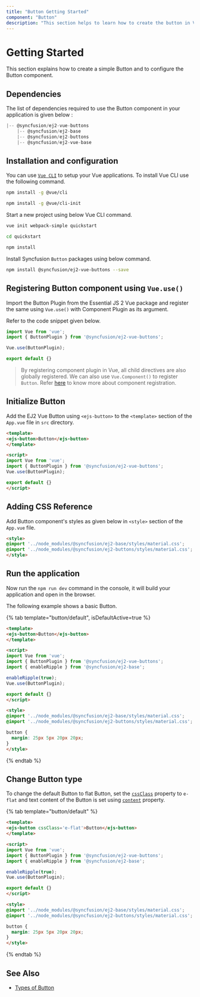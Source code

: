 ```yaml
---
title: "Button Getting Started"
component: "Button"
description: "This section helps to learn how to create the button in Vue application with its basic features in step-by-step procedure."
---
```


# Getting Started

This section explains how to create a simple Button and to configure
the
 Button
component.

## Dependencies

The list of dependencies required to use the Button     component in your application is given      below :

```js
|-- @syncfusion/ej2-vue-buttons
    |-- @syncfusion/ej2-base
    |-- @syncfusion/ej2-buttons
    |-- @syncfusion/ej2-vue-base
```

## Installation and   configuration

You can use [`Vue CLI`](https://github.com/vuejs/vue-cli) to setup your Vue applications.
To install Vue CLI use the following command.

```bash
npm install -g @vue/cli

npm install -g @vue/cli-init
```

Start a new project using below Vue CLI command.

```bash
vue init webpack-simple quickstart

cd quickstart

npm install

```

Install Syncfusion `Button` packages using below command.

```bash
npm install @syncfusion/ej2-vue-buttons --save
```

## Registering Button component using `Vue.use()`

Import the Button Plugin from the Essential JS 2 Vue package and register the same using `Vue.use()` with Component Plugin as its argument.

Refer to the code snippet given below.

```javascript
import Vue from 'vue';
import { ButtonPlugin } from '@syncfusion/ej2-vue-buttons';

Vue.use(ButtonPlugin);

export default {}
```

> By registering component plugin in Vue, all child directives are also globally registered.
We can also use `Vue.Component()` to register `Button`.
Refer [here](https://ej2.syncfusion.com/vue/documentation/base/getting-started/#registering-vue-component) to know more about component registration.

## Initialize Button

Add the EJ2 Vue Button using `<ejs-button>` to the `<template>` section of the `App.vue` file in `src` directory.

```html
<template>
<ejs-button>Button</ejs-button>
</template>

<script>
import Vue from 'vue';
import { ButtonPlugin } from '@syncfusion/ej2-vue-buttons';
Vue.use(ButtonPlugin);

export default {}
</script>
```

## Adding CSS Reference

Add Button component's styles as given below in `<style>` section of the `App.vue` file.

```html
<style>
@import '../node_modules/@syncfusion/ej2-base/styles/material.css';
@import '../node_modules/@syncfusion/ej2-buttons/styles/material.css';
</style>
```

## Run the application

Now run the `npm run dev` command in the console, it will build your application and open in the browser.

The following example shows a basic Button.

{% tab template="button/default", isDefaultActive=true %}

```html
<template>
<ejs-button>Button</ejs-button>
</template>

<script>
import Vue from 'vue';
import { ButtonPlugin } from '@syncfusion/ej2-vue-buttons';
import { enableRipple } from '@syncfusion/ej2-base';

enableRipple(true);
Vue.use(ButtonPlugin);

export default {}
</script>

<style>
@import '../node_modules/@syncfusion/ej2-base/styles/material.css';
@import '../node_modules/@syncfusion/ej2-buttons/styles/material.css';

button {
  margin: 25px 5px 20px 20px;
}
</style>
```

{% endtab %}

## Change Button type

To change the default Button to flat Button, set the [`cssClass`](../api/button#cssclass) property to `e-flat` and text content of the Button is set using [`content`](../api/button#content) property.

{% tab template="button/default" %}

```html
<template>
<ejs-button cssClass='e-flat'>Button</ejs-button>
</template>

<script>
import Vue from 'vue';
import { ButtonPlugin } from '@syncfusion/ej2-vue-buttons';
import { enableRipple } from '@syncfusion/ej2-base';

enableRipple(true);
Vue.use(ButtonPlugin);

export default {}
</script>

<style>
@import '../node_modules/@syncfusion/ej2-base/styles/material.css';
@import '../node_modules/@syncfusion/ej2-buttons/styles/material.css';

button {
  margin: 25px 5px 20px 20px;
}
</style>
```

{% endtab %}

## See Also

* [Types of Button](./types-and-styles#button-types)